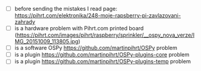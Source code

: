 - [ ] before sending the mistakes I read page: <https://pihrt.com/elektronika/248-moje-rapsberry-pi-zavlazovani-zahrady>
- [ ] is a hardware problem with Pihrt.com printed board (<https://pihrt.com/images/pihrt/raspberry/sprinkler/__ospy_nova_verze/IMG_20151009_113805.jpg>)
- [ ] is a software OSPy <https://github.com/martinpihrt/OSPy> problem
- [ ] is a plugin <https://github.com/martinpihrt/OSPy-plugins-core> problem
- [ ] is a plugin <https://github.com/martinpihrt/OSPy-plugins-temp> problem
